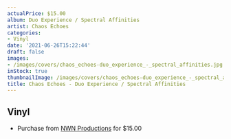 ```yaml
---
actualPrice: $15.00
album: Duo Experience / Spectral Affinities
artist: Chaos Echoes
categories:
- Vinyl
date: '2021-06-26T15:22:44'
draft: false
images:
- /images/covers/chaos_echoes-duo_experience_-_spectral_affinities.jpg
inStock: true
thumbnailImage: /images/covers/chaos_echoes-duo_experience_-_spectral_affinities-thumb.jpg
title: Chaos Echoes - Duo Experience / Spectral Affinities
---
```


## Vinyl
* Purchase from [NWN Productions](http://shop.nwnprod.com/index.php?route=product/product&path=75&product_id=2378&sort=pd.name&order=ASC) for $15.00
